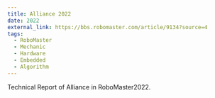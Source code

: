 ```yaml
---
title: Alliance 2022
date: 2022
external_link: https://bbs.robomaster.com/article/9134?source=4
tags:
  - RoboMaster
  - Mechanic
  - Hardware
  - Embedded
  - Algorithm
---
```


Technical Report of Alliance in RoboMaster2022.

<!--more-->
